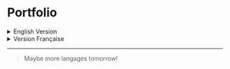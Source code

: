 # Portfolio

<details>
<Summary>English Version</Summary>

## Welcome to my portfolio!

On this GitHub repository you can find information about every project that I've made. It's actually in creation so a lot of project is missing but coming soon.

>You can check every project on the branch of the repository.

### Actually the project that has been put in this git :

1. Internship at Eiffage SAS (Branch : EiffageSAS)
2. Software made to order an oven (Branch : Oven)

>***My CV :***

![My CV](https://github.com/leandrePerret/Portfolio/blob/main/CV_Leandre_PERRET.png)

### If you have any question of simply wanna contact me you can contact me on :

1. Mail : leandreperret@gmail.com
2. LinkedIn : https://linkedin.com/in/lperret
3. Discord : endtaria
4. Phone : +337.82.54.54.85 (I got a lot of spam so don't hesitate to let a vocal message or write directly a SMS)
</Details>


<details>
<Summary>Version Française</Summary>

## Bienvenue sur ce Portfolio!

Sur ce dépôt GitHub tu pourras retrouver des informations concernant tous les projets informatiques sur lesquels j'ai pu travailler. Le dépôt est en cours de création donc beaucoup de contenu est manquant mais arrivant bientôt.

>Tu peux retrouver chacun des projets via les branches du dépôt.

### Ce qui est actuellement présent sur le dépôt :

1. Stage chez Eiffage Energie Systèmes (Branche : EiffageSAS)
2. Logiciel permettant de manipuler une étuve (Branche : Oven)

>***Mon CV :***

![Mon CV](https://github.com/leandrePerret/Portfolio/blob/main/CV_Leandre_PERRET.png)

### Si tu as de quelconques questions ou si tu souhaites juste me contacter je suis joignable par :

1. Mail : leandreperret@gmail.com
2. LinkedIn : https://linkedin.com/in/lperret
3. Discord : endtaria
4. Téléphone : +337.82.54.54.85 (Je reçois beaucoup de spam, n'hésite pas à laisser un message vocal ou SMS)
</details>

---
>Maybe more langages tomorrow!
